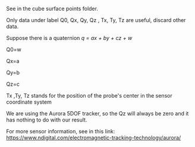 See in the cube surface points folder.

Only data under label Q0, Qx, Qy, Qz , Tx, Ty, Tz are useful, discard other data.

Suppose there is a quaternion *q = ax + by + cz + w*

Q0=w

Qx=a

Qy=b

Qz=c

Tx ,Ty, Tz stands for the position of the probe's center in the sensor coordinate system

We are using the Aurora 5DOF tracker, so the Qz will always be zero and it has nothing to do with our result. 

For more sensor information, see in this link: https://www.ndigital.com/electromagnetic-tracking-technology/aurora/

